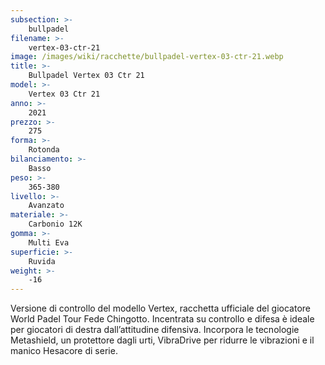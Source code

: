 ```yaml
---
subsection: >-
    bullpadel
filename: >-
    vertex-03-ctr-21
image: /images/wiki/racchette/bullpadel-vertex-03-ctr-21.webp
title: >-
    Bullpadel Vertex 03 Ctr 21
model: >-
    Vertex 03 Ctr 21
anno: >-
    2021
prezzo: >-
    275
forma: >-
    Rotonda
bilanciamento: >-
    Basso
peso: >-
    365-380
livello: >-
    Avanzato
materiale: >-
    Carbonio 12K
gomma: >-
    Multi Eva
superficie: >-
    Ruvida
weight: >-
    -16
---
```

Versione di controllo del modello Vertex, racchetta ufficiale del giocatore World Padel Tour Fede Chingotto. Incentrata su controllo e difesa è ideale per giocatori di destra dall’attitudine difensiva. Incorpora le tecnologie Metashield, un protettore dagli urti, VibraDrive per ridurre le vibrazioni e il manico Hesacore di serie.
